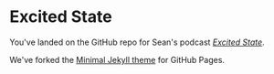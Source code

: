 # Excited State

You've landed on the GitHub repo for Sean's podcast [*Excited State*](https://greenkidneybean.github.io/excited-state/).

We've forked the [Minimal Jekyll theme](https://github.com/pages-themes/minimal) for GitHub Pages.
